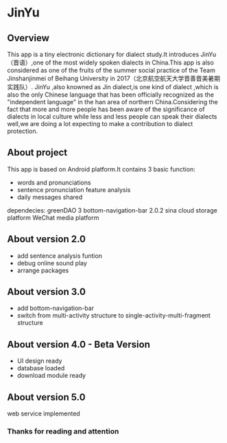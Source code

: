 ﻿# JinYu
## Overview
This app is a tiny electronic dictionary for dialect study.It introduces JinYu（晋语）,one of the most widely spoken dialects in China.This app is also considered as one of the fruits of the summer social practice of the Team Jinshanjinmei of Beihang University in 2017（北京航空航天大学晋善晋美暑期实践队）.
JinYu ,also knowned as Jin dialect,is one kind of dialect ,which is also the only Chinese language that has been officially recognized as the "independent language" in the han area of northern China.Considering the fact that more and more people has been aware of the significance of dialects in local culture while less and less people can speak their dialects well,we are doing a lot expecting to make a contribution to dialect protection.

## About project 
This app is based on Android platform.It contains 3 basic function:

* words and pronunciations
* sentence pronunciation feature analysis
* daily messages shared

dependecies:
greenDAO 3
bottom-navigation-bar 2.0.2
sina cloud storage platform
WeChat media platform

## About version 2.0 

* add sentence analysis funtion
* debug online sound play 
* arrange packages

## About version 3.0

* add bottom-navigation-bar
* switch from multi-activity structure to single-activity-multi-fragment structure

## About version 4.0 - Beta Version
* UI design ready
* database loaded
* download module ready

## About version 5.0 
web service implemented

### Thanks for reading and attention


